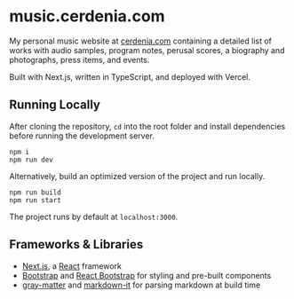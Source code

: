 # music.cerdenia.com

My personal music website at [cerdenia.com](https://music.cerdenia.com) containing a detailed list of works with audio samples, program notes, perusal scores, a biography and photographs, press items, and events. 

Built with Next.js, written in TypeScript, and deployed with Vercel.

## Running Locally

After cloning the repository, `cd` into the root folder and install dependencies before running the development server.

```
npm i
npm run dev
```

Alternatively, build an optimized version of the project and run locally.

```
npm run build
npm run start
```

The project runs by default at `localhost:3000`.

## Frameworks & Libraries
- [Next.js](https://nextjs.org), a [React](https://reactjs.org/) framework
- [Bootstrap](https://getbootstrap.com/) and [React Bootstrap](https://react-bootstrap.github.io/) for styling and pre-built components
- [gray-matter](https://www.npmjs.com/package/gray-matter) and [markdown-it](https://www.npmjs.com/package/gray-matter) for parsing markdown at build time